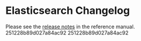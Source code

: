 # Elasticsearch Changelog

Please see the [release notes](https://www.elastic.co/guide/en/elasticsearch/reference/current/es-release-notes.html) in the reference manual.
251228b89d027a84ac92
251228b89d027a84ac92
